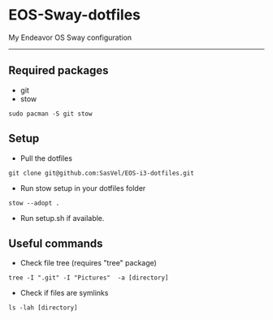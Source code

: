 # EOS-Sway-dotfiles
 My Endeavor OS Sway configuration

---
## Required packages
 - git
 - stow

```
sudo pacman -S git stow
```

## Setup
 - Pull the dotfiles
 ```
 git clone git@github.com:SasVel/EOS-i3-dotfiles.git
 ```
 - Run stow setup in your dotfiles folder
 ```
 stow --adopt .
 ```
 - Run setup.sh if available.

## Useful commands
 - Check file tree (requires "tree" package)
 ```
 tree -I ".git" -I "Pictures"  -a [directory]
 ```
 - Check if files are symlinks
 ```
 ls -lah [directory]
 ```
